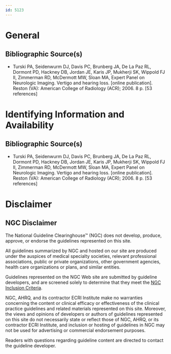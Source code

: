 ```yaml
---
id: 5123
---
```


# General

## Bibliographic Source(s)

- Turski PA, Seidenwurm DJ, Davis PC, Brunberg JA, De La Paz RL, Dormont PD, Hackney DB, Jordan JE, Karis JP, Mukherji SK, Wippold FJ II, Zimmerman RD, McDermott MW, Sloan MA, Expert Panel on Neurologic Imaging. Vertigo and hearing loss. [online publication]. Reston (VA): American College of Radiology (ACR); 2006. 8 p. [53 references]

# Identifying Information and Availability

## Bibliographic Source(s)

- Turski PA, Seidenwurm DJ, Davis PC, Brunberg JA, De La Paz RL, Dormont PD, Hackney DB, Jordan JE, Karis JP, Mukherji SK, Wippold FJ II, Zimmerman RD, McDermott MW, Sloan MA, Expert Panel on Neurologic Imaging. Vertigo and hearing loss. [online publication]. Reston (VA): American College of Radiology (ACR); 2006. 8 p. [53 references]

# Disclaimer

## NGC Disclaimer

The National Guideline Clearinghouse™ (NGC) does not develop, produce, approve, or endorse the guidelines represented on this site.

All guidelines summarized by NGC and hosted on our site are produced under the auspices of medical specialty societies, relevant professional associations, public or private organizations, other government agencies, health care organizations or plans, and similar entities.

Guidelines represented on the NGC Web site are submitted by guideline developers, and are screened solely to determine that they meet the [NGC Inclusion Criteria](/help-and-about/summaries/inclusion-criteria).

NGC, AHRQ, and its contractor ECRI Institute make no warranties concerning the content or clinical efficacy or effectiveness of the clinical practice guidelines and related materials represented on this site. Moreover, the views and opinions of developers or authors of guidelines represented on this site do not necessarily state or reflect those of NGC, AHRQ, or its contractor ECRI Institute, and inclusion or hosting of guidelines in NGC may not be used for advertising or commercial endorsement purposes.

Readers with questions regarding guideline content are directed to contact the guideline developer.

